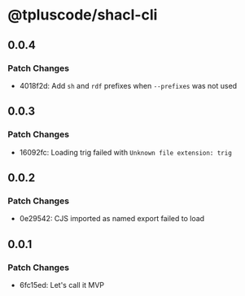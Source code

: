 # @tpluscode/shacl-cli

## 0.0.4

### Patch Changes

- 4018f2d: Add `sh` and `rdf` prefixes when `--prefixes` was not used

## 0.0.3

### Patch Changes

- 16092fc: Loading trig failed with `Unknown file extension: trig`

## 0.0.2

### Patch Changes

- 0e29542: CJS imported as named export failed to load

## 0.0.1

### Patch Changes

- 6fc15ed: Let's call it MVP
